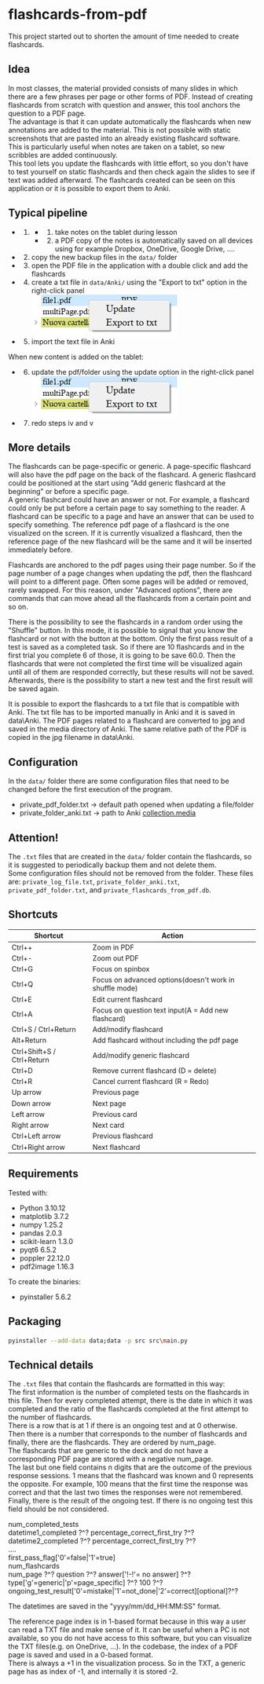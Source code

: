 # flashcards-from-pdf

This project started out to shorten the amount of time needed to create flashcards.

## Idea

In most classes, the material provided consists of many slides in which there are a few phrases per page or other forms of PDF. Instead of creating flashcards from scratch with question and answer, this tool anchors the question to a PDF page.  
The advantage is that it can update automatically the flashcards when new annotations are added to the material. This is not possible with static screenshots that are pasted into an already existing flashcard software.
This is particularly useful when notes are taken on a tablet, so new scribbles are added continuously.  
This tool lets you update the flashcards with little effort, so you don't have to test yourself on static flashcards and then check again the slides to see if text was added afterward.
The flashcards created can be seen on this application or it is possible to export them to Anki.

## Typical pipeline

-   1.  -   1. take notes on the tablet during lesson
        -   2. a PDF copy of the notes is automatically saved on all devices using for example Dropbox, OneDrive, Google Drive, ....
-   2. copy the new backup files in the `data/` folder
-   3. open the PDF file in the application with a double click and add the flashcards
-   4. create a txt file in `data/Anki/` using the "Export to txt" option in the right-click panel  
       ![Right click panel](./doc/images/right_click_panel.png)
-   5. import the text file in Anki

When new content is added on the tablet:

-   6. update the pdf/folder using the update option in the right-click panel  
       ![Right click panel](./doc/images/right_click_panel.png)
-   7. redo steps iv and v

## More details

The flashcards can be page-specific or generic. A page-specific flashcard will also have the pdf page on the back of the flashcard. A generic flashcard could be positioned at the start using "Add generic flashcard at the beginning" or before a specific page.  
A generic flashcard could have an answer or not. For example, a flashcard could only be put before a certain page to say something to the reader.
A flashcard can be specific to a page and have an answer that can be used to specify something.
The reference pdf page of a flashcard is the one visualized on the screen. If it is currently visualized a flashcard, then the reference page of the new flashcard will be the same and it will be inserted immediately before.

Flashcards are anchored to the pdf pages using their page number. So if the page number of a page changes when updating the pdf, then the flashcard will point to a different page. Often some pages will be added or removed, rarely swapped. For this reason, under "Advanced options", there are commands that can move ahead all the flashcards from a certain point and so on.

There is the possibility to see the flashcards in a random order using the "Shuffle" button. In this mode, it is possible to signal that you know the flashcard or not with the button at the bottom.
Only the first pass result of a test is saved as a completed task. So if there are 10 flashcards and in the first trial you complete 6 of those, it is going to be save 60.0. Then the flashcards that were not completed the first time will be visualized again until all of them are responded correctly, but these results will not be saved.
Afterwards, there is the possibility to start a new test and the first result will be saved again.

It is possible to export the flashcards to a txt file that is compatible with Anki. The txt file has to be imported manually in Anki and it is saved in data\Anki. The PDF pages related to a flashcard are converted to jpg and saved in the media directory of Anki. The same relative path of the PDF is copied in the jpg filename in data\Anki.

## Configuration

In the `data/` folder there are some configuration files that need to be changed before the first execution of the program.

-   private_pdf_folder.txt -> default path opened when updating a file/folder
-   private_folder_anki.txt -> path to Anki [collection.media](https://docs.ankiweb.net/files.html)

## Attention!

The `.txt` files that are created in the `data/` folder contain the flashcards, so it is suggested to periodically backup them and not delete them.  
Some configuration files should not be removed from the folder.
These files are: `private_log_file.txt`, `private_folder_anki.txt`, `private_pdf_folder.txt`, and `private_flashcards_from_pdf.db`.

## Shortcuts

| Shortcut                   | Action                                                  |
| -------------------------- | ------------------------------------------------------- |
| Ctrl++                     | Zoom in PDF                                             |
| Ctrl+-                     | Zoom out PDF                                            |
| Ctrl+G                     | Focus on spinbox                                        |
| Ctrl+Q                     | Focus on advanced options(doesn't work in shuffle mode) |
| Ctrl+E                     | Edit current flashcard                                  |
| Ctrl+A                     | Focus on question text input(A = Add new flashcard)     |
| Ctrl+S / Ctrl+Return       | Add/modify flashcard                                    |
| Alt+Return                 | Add flashcard without including the pdf page            |
| Ctrl+Shift+S / Ctrl+Return | Add/modify generic flashcard                            |
| Ctrl+D                     | Remove current flashcard (D = delete)                   |
| Ctrl+R                     | Cancel current flashcard (R = Redo)                     |
| Up arrow                   | Previous page                                           |
| Down arrow                 | Next page                                               |
| Left arrow                 | Previous card                                           |
| Right arrow                | Next card                                               |
| Ctrl+Left arrow            | Previous flashcard                                      |
| Ctrl+Right arrow           | Next flashcard                                          |

## Requirements

Tested with:

-   Python 3.10.12
-   matplotlib 3.7.2
-   numpy 1.25.2
-   pandas 2.0.3
-   scikit-learn 1.3.0
-   pyqt6 6.5.2
-   poppler 22.12.0
-   pdf2image 1.16.3

To create the binaries:

-   pyinstaller 5.6.2

## Packaging

```bash
pyinstaller --add-data data;data -p src src\main.py
```

## Technical details

The `.txt` files that contain the flashcards are formatted in this way:  
The first information is the number of completed tests on the flashcards in this file. Then for every completed attempt, there is the date in which it was completed and the ratio of the flashcards completed at the first attempt to the number of flashcards.  
There is a row that is at 1 if there is an ongoing test and at 0 otherwise.  
Then there is a number that corresponds to the number of flashcards and finally, there are the flashcards. They are ordered by num_page.  
The flashcards that are generic to the deck and do not have a corresponding PDF page are stored with a negative num_page.  
The last but one field contains n digits that are the outcome of the previous response sessions. 1 means that the flashcard was known and 0 represents the opposite. For example, 100 means that the first time the response was correct and that the last two times the responses were not remembered.  
Finally, there is the result of the ongoing test. If there is no ongoing test this field should be not considered.

num_completed_tests  
datetime1_completed ?^? percentage_correct_first_try ?^?  
datetime2_completed ?^? percentage_correct_first_try ?^?  
....  
first_pass_flag['0'=false|'1'=true]  
num_flashcards  
num_page ?^? question ?^? answer['!-!'= no answer] ?^? type['g'=generic|'p'=page_specific] ?^? 100 ?^? ongoing_test_result['0'=mistake|'1'=not_done|'2'=correct][optional]?^?

The datetimes are saved in the "yyyy/mm/dd_HH:MM:SS" format.

The reference page index is in 1-based format because in this way a user can read a TXT file and make sense of it. It can be useful when a PC is not available, so you do not have access to this software, but you can visualize the TXT files(e.g. on OneDrive, ...). In the codebase, the index of a PDF page is saved and used in a 0-based format.  
There is always a +1 in the visualization process. So in the TXT, a generic page has as index of -1, and internally it is stored -2.
